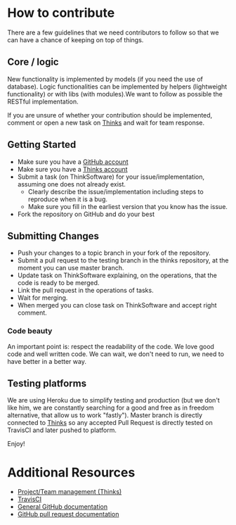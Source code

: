 # How to contribute

There are a few guidelines that we
need contributors to follow so that we can have a chance of keeping on
top of things.

## Core / logic

New functionality is implemented by models (if you need the use of database).
Logic functionalities can be implemented by helpers (lightweight functionality)
or with libs (with modules).We want to follow as possible the RESTful 
implementation.

If you are unsure of whether your contribution should be implemented, comment 
or open a new task on [Thinks](https://thinksoftware.herokuapp.com) and wait for team response.

## Getting Started

* Make sure you have a [GitHub account](https://github.com/signup/free)
* Make sure you have a [Thinks account](https://thinksoftware.herokuapp.com)
* Submit a task (on ThinkSoftware) for your issue/implementation, assuming one does not already exist.
  * Clearly describe the issue/implementation including steps to reproduce when it is a bug.
  * Make sure you fill in the earliest version that you know has the issue.
* Fork the repository on GitHub and do your best

## Submitting Changes

* Push your changes to a topic branch in your fork of the repository.
* Submit a pull request to the testing branch in the thinks repository, at the moment you can use master branch.
* Update task on ThinkSoftware explaining, on the operations, that the code is ready to be merged.
* Link the pull request in the operations of tasks.
* Wait for merging.
* When merged you can close task on ThinkSoftware and accept right comment.

### Code beauty

An important point is: respect the readability of the code. We love good code and well written code. We can wait, we don't need to run, we need to have better in a better way.
  
  
## Testing platforms

We are using Heroku due to simplify testing and production (but we don't like him, we are constantly searching for a good and free as in freedom alternative, that allow us to work "fastly").
Master branch is directly connected to [Thinks](https://thinksoftware.herokuapp.com) so any accepted Pull Request is directly tested on TravisCI and later pushed to platform.

Enjoy!

# Additional Resources

* [Project/Team management (Thinks)](https://thinksoftware.herokuapp.com)
* [TravisCI](https://travis-ci.org/FiloSpaTeam/thinks)
* [General GitHub documentation](https://help.github.com/)
* [GitHub pull request documentation](https://help.github.com/send-pull-requests/)
